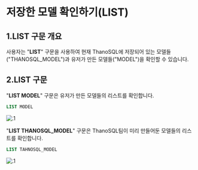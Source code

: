 # __저장한 모델 확인하기(LIST)__

## __1.LIST 구문 개요__

사용자는 "__LIST__" 구문을 사용하여 현재 ThanoSQL에 저장되어 있는 모델들("THANOSQL_MODEL")과 유저가 만든 모델들("MODEL")을 확인할 수 있습니다. 

## __2.LIST 구문__

"__LIST MODEL__" 구문은 유저가 만든 모델들의 리스트를 확인합니다.

```sql
LIST MODEL
```
![.1](/img/LIST_img1.png) <br>


"__LIST THANOSQL_MODEL__" 구문은 ThanoSQL팀이 미리 만들어둔 모델들의 리스트를 확인합니다.

```sql
LIST TAHNOSQL_MODEL
```

![.1](/img/LIST_img2.png) <br>

